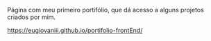 Página com meu primeiro portifólio,
que dá acesso a alguns projetos criados por mim.

https://eugiovaniii.github.io/portifolio-frontEnd/
